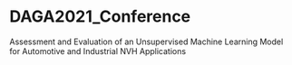 # DAGA2021_Conference
Assessment and Evaluation of an Unsupervised Machine Learning Model for Automotive and Industrial NVH Applications
